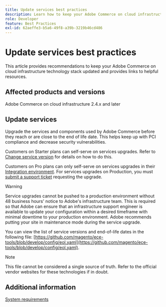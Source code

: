 ```yaml
---
title: Update services best practices
description: Learn how to keep your Adobe Commerce on cloud infrastructure technology stack updated.
role: Developer
feature: Best Practices
exl-id: 62aeffe3-b5a6-49f8-a39b-3219b46cd486
---
```

# Update services best practices

This article provides recommendations to keep your Adobe Commerce on cloud infrastructure technology stack updated and provides links to helpful resources. 

## Affected products and versions

Adobe Commerce on cloud infrastructure 2.4.x and later

## Update services

Upgrade the services and components used by Adobe Commerce before they reach or are close to the end of life date. This helps keep up with PCI compliance and decrease security vulnerabilities. 

Customers on Starter plans can self-serve on services upgrades. Refer to [Change service version](https://experienceleague.adobe.com/en/docs/commerce-cloud-service/user-guide/configure/service/services-yaml#change-service-version) for details on how to do this.  

Customers on Pro plans can only self-serve on services upgrades in their [Integration environment](https://experienceleague.adobe.com/docs/commerce-knowledge-base/kb/announcements/commerce-announcements/integration-environment-enhancement-request-pro-and-starter.html). For services upgrades on Production, you must [submit a support ticket](https://experienceleague.adobe.com/docs/commerce-knowledge-base/kb/help-center-guide/magento-help-center-user-guide.html#submit-ticket) requesting the upgrade.

>[!WARNING]
>
>Service upgrades cannot be pushed to a production environment without 48 business hours' notice to Adobe's infrastructure team. This is required so that Adobe can ensure that an infrastructure support engineer is available to update your configuration within a desired timeframe with minimal downtime to your production environment. Adobe recommends putting your site in maintenance mode during the service upgrade.

You can view the list of service versions and end-of-life dates in the following file: [https://github.com/magento/ece-tools/blob/develop/config/eol.yaml](https://github.com/magento/ece-tools/blob/develop/config/eol.yaml).

>[!NOTE]
>
>This file cannot be considered a single source of truth. Refer to the official vendor websites for these technologies if in doubt.

## Additional information

[System requirements](../../../installation/system-requirements.md)
